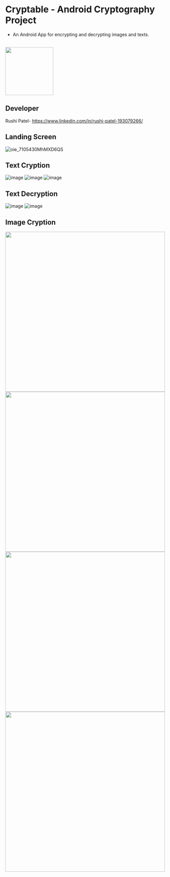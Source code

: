 # Cryptable - Android Cryptography Project

- An Android App for encrypting and decrypting images and texts.
<br>
<img src='Examples/cryptable.png' height='150' >



## Developer
Rushi Patel- https://www.linkedin.com/in/rushi-patel-193079266/


## Landing Screen

![oie_7105430MhMXD6QS](https://github.com/rushi-12320/cryptable-app/assets/55217679/abb059a5-a399-46a0-bd1a-15363a9c704c)



## Text Cryption
![image](https://github.com/rushi-12320/cryptable-app/assets/55217679/2b127935-235f-499b-b44d-05cbc6254b23)
![image](https://github.com/rushi-12320/cryptable-app/assets/55217679/1490f3a1-877b-4ba9-8611-200ba5984e89)
![image](https://github.com/rushi-12320/cryptable-app/assets/55217679/1f5e0c9d-79bb-4ceb-b245-88f17663dad6)

## Text Decryption
![image](https://github.com/rushi-12320/cryptable-app/assets/55217679/3699e2be-ed2b-4eae-80e1-e4ded8c33ed4)
![image](https://github.com/rushi-12320/cryptable-app/assets/55217679/93a87aee-4aee-4169-a602-10b9ae1a7bee)








## Image Cryption

<img src='Examples/5.jpg' height='500' >
<img src='Examples/6.jpg' height='500' >
<img src='Examples/7.jpg' height='500' >
<img src='Examples/8.jpg' height='500' >
